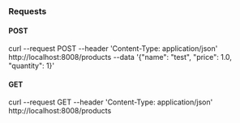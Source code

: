 ### Requests
#### POST
curl --request POST --header 'Content-Type: application/json' http://localhost:8008/products --data '{"name": "test", "price": 1.0, "quantity": 1}'

#### GET
curl --request GET --header 'Content-Type: application/json' http://localhost:8008/products